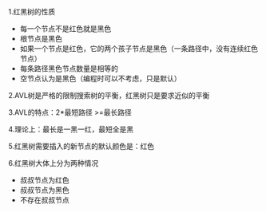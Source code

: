 1.红黑树的性质

* 每一个节点不是红色就是黑色
* 根节点是黑色
* 如果一个节点是红色，它的两个孩子节点是黑色（一条路径中，没有连续红色节点）
* 每条路径黑色节点数量是相等的
* 空节点认为是黑色（编程时可以不考虑，只是默认）

2.AVL树是严格的限制搜索树的平衡，红黑树只是要求近似的平衡

3.AVL的特点：2*最短路径 >=最长路径

4.理论上：最长是一黑一红，最短全是黑

5.红黑树需要插入的新节点的默认颜色是：红色

6.红黑树大体上分为两种情况

* 叔叔节点为红色
* 叔叔节点为黑色
* 不存在叔叔节点